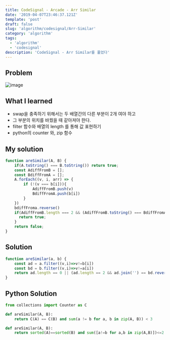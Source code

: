 ```yaml
---
title: CodeSignal - Arcade - Arr Similar
date: '2019-04-07T23:46:37.121Z'
template: 'post'
draft: false
slug: 'algorithm/codesignal/Arr-Similar'
category: 'algorithm'
tags:
  - 'algorithm'
  - 'codesignal'
description: 'CodeSignal - Arr Similar를 풀었다'
---
```


## Problem

![image](https://user-images.githubusercontent.com/35516239/57354055-61734e80-71a5-11e9-933f-9640523ae1b4.png)

## What I learned 

- swap을 충족하기 위해서는 두 배열간의 다른 부분이 2개 여야 하고
- 그 부분의 위치를 바꿨을 때 같아져야 한다. 
- filter 함수와 배열의 length 를 통해 값 표현하기 
- python의 counter 와, zip 함수 

## My solution

```javascript
function areSimilar(A, B) {
    if(A.toString() === B.toString()) return true;
    const AdiffFromB = [];
    const BdiffFromA = [];
    A.forEach((v, i, arr) => {
        if (!(v === b[i])){
            AdiffFromB.push(v)
            BdiffFromA.push(b[i])
        }  
    })
    bdiffFroma.reverse()
    if(AdiffFromB.length === 2 && (AdiffFromB.toString() === BdiffFromA.toString())){
      return true;
    }
    return false;
}
```

## Solution

```javascript
function areSimilar(a, b) {
    const ad = a.filter((v,i)=>v!=b[i])
    const bd = b.filter((v,i)=>v!=a[i])
    return ad.length == 0 || (ad.length == 2 && ad.join('') == bd.reverse().join(''))
}
```

## Python Solution

```python
from collections import Counter as C

def areSimilar(A, B):
    return C(A) == C(B) and sum(a != b for a, b in zip(A, B)) < 3
```

```python
def areSimilar(A, B):
    return sorted(A)==sorted(B) and sum([a!=b for a,b in zip(A,B)])<=2
```

